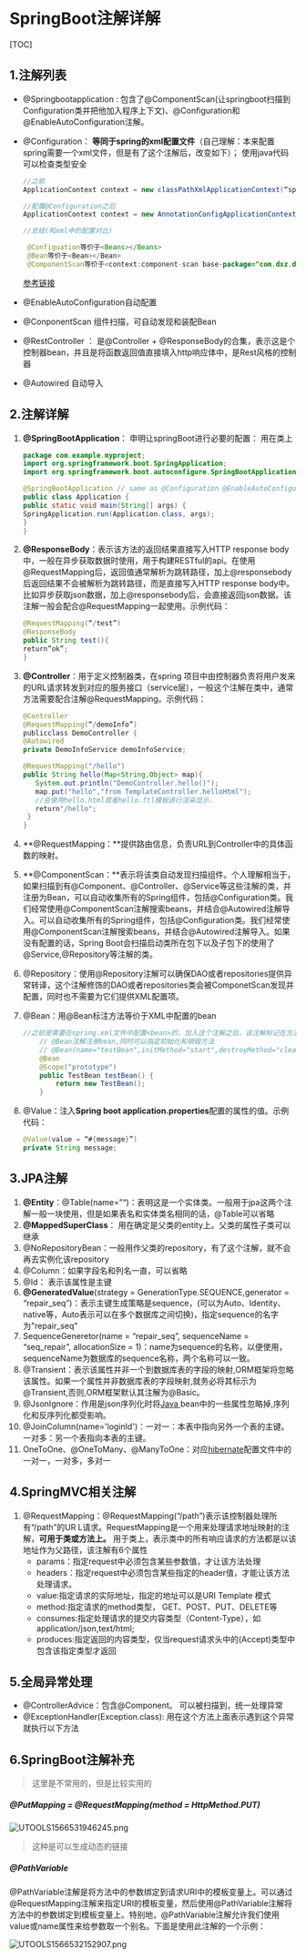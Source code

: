 # SpringBoot注解详解

[TOC]

## 1.注解列表

- @Springbootapplication : 包含了@ComponentScan(让springboot扫描到Configuration类并把他加入程序上下文)、@Configuration和@EnableAutoConfiguration注解。

- @Configuration： **等同于spring的xml配置文件**（自己理解：本来配置spring需要一个xml文件，但是有了这个注解后，改变如下）； 使用java代码可以检查类型安全

  ```java
  //之前
  ApplicationContext context = new classPathXmlApplicationContext(“spring-context.xml”)

  //配置@Configuration之后
  ApplicationContext context = new AnnotationConfigApplicationContext(TestConfiguration.class)    后面是注解配置的那个类名

  //总结(和xml中的配置对比)

   @Configuation等价于<Beans></Beans>
   @Bean等价于<Bean></Bean>
   @ComponentScan等价于<context:component-scan base-package="com.dxz.demo"/>
  ```

  [参考链接](<https://www.cnblogs.com/duanxz/p/7493276.html>)

- @EnableAutoConfiguration自动配置

- @ConponentScan   组件扫描，可自动发现和装配Bean

- @RestController ： 是@Controller + @ResponseBody的合集，表示这是个控制器bean，并且是将函数返回值直接填入http响应体中，是Rest风格的控制器

- @Autowired 自动导入

## 2.注解详解

1. **@SpringBootApplication**： 申明让springBoot进行必要的配置： 用在类上

   ```java
   package com.example.myproject;
   import org.springframework.boot.SpringApplication;
   import org.springframework.boot.autoconfigure.SpringBootApplication;

   @SpringBootApplication // same as @Configuration @EnableAutoConfiguration @ComponentScan
   public class Application {
   public static void main(String[] args) {
   SpringApplication.run(Application.class, args);
   }
   }
   ```

2. **@ResponseBody**：表示该方法的返回结果直接写入HTTP response body中，一般在异步获取数据时使用，用于构建RESTful的api。在使用@RequestMapping后，返回值通常解析为跳转路径，加上@responsebody后返回结果不会被解析为跳转路径，而是直接写入HTTP response body中。比如异步获取json数据，加上@responsebody后，会直接返回json数据。该注解一般会配合@RequestMapping一起使用。示例代码：

   ```java
   @RequestMapping(“/test”)
   @ResponseBody
   public String test(){
   return”ok”;
   }
   ```

3. **@Controller**：用于定义控制器类，在spring 项目中由控制器负责将用户发来的URL请求转发到对应的服务接口（service层），一般这个注解在类中，通常方法需要配合注解@RequestMapping。示例代码：

   ```java
   @Controller
   @RequestMapping(“/demoInfo”)
   publicclass DemoController {
   @Autowired
   private DemoInfoService demoInfoService;

   @RequestMapping("/hello")
   public String hello(Map<String,Object> map){
      System.out.println("DemoController.hello()");
      map.put("hello","from TemplateController.helloHtml");
      //会使用hello.html或者hello.ftl模板进行渲染显示.
      return"/hello";
   	}
   }
   ```

4. **@RequestMapping：**提供路由信息，负责URL到Controller中的具体函数的映射。

5. **@ComponentScan：**表示将该类自动发现扫描组件。个人理解相当于，如果扫描到有@Component、@Controller、@Service等这些注解的类，并注册为Bean，可以自动收集所有的Spring组件，包括@Configuration类。我们经常使用@ComponentScan注解搜索beans，并结合@Autowired注解导入。可以自动收集所有的Spring组件，包括@Configuration类。我们经常使用@ComponentScan注解搜索beans，并结合@Autowired注解导入。如果没有配置的话，Spring Boot会扫描启动类所在包下以及子包下的使用了@Service,@Repository等注解的类。

6. @Repository：使用@Repository注解可以确保DAO或者repositories提供异常转译，这个注解修饰的DAO或者repositories类会被ComponetScan发现并配置，同时也不需要为它们提供XML配置项。

7. @Bean：用@Bean标注方法等价于XML中配置的bean

   ```java
   //之前是需要在spring.xml文件中配置<bean>的，加入这个注解之后，该注解标记在方法上
       // @Bean注解注册bean,同时可以指定初始化和销毁方法
       // @Bean(name="testBean",initMethod="start",destroyMethod="cleanUp")    这个也是管理生命周期
       @Bean
       @Scope("prototype")
       public TestBean testBean() {
           return new TestBean();
       }
   ```



8. @Value：注入**Spring boot application.properties**配置的属性的值。示例代码：

   ```java
   @Value(value = “#{message}”)
   private String message;
   ```

## 3.JPA注解

1. **@Entity**：@Table(name=”“)：表明这是一个实体类。一般用于jpa这两个注解一般一块使用，但是如果表名和实体类名相同的话，@Table可以省略
2. **@MappedSuperClass**： 用在确定是父类的entity上。父类的属性子类可以继承
3. @NoRepositoryBean：一般用作父类的repository，有了这个注解，就不会再去实例化该repository
4. @Column：如果字段名和列名一直，可以省略
5. @Id： 表示该属性是主键
6. **@GeneratedValue**(strategy = GenerationType.SEQUENCE,generator = “repair_seq”)：表示主键生成策略是sequence，(可以为Auto、Identity、native等，Auto表示可以在多个数据库之间切换)，指定sequence的名字为"repair_seq"
7. SequenceGeneretor(name = “repair_seq”, sequenceName = “seq_repair”, allocationSize = 1)：name为sequence的名称，以便使用，sequenceName为数据库的sequence名称，两个名称可以一致。
8. @Transient：表示该属性并非一个到数据库表的字段的映射,ORM框架将忽略该属性。如果一个属性并非数据库表的字段映射,就务必将其标示为@Transient,否则,ORM框架默认其注解为@Basic。
9. @JsonIgnore：作用是json序列化时将[Java ](http://lib.csdn.net/base/java)bean中的一些属性忽略掉,序列化和反序列化都受影响。
10. @JoinColumn(name='loginId')：一对一：本表中指向另外一个表的主键。一对多：另一个表指向本表的主键。
11. OneToOne、@OneToMany、@ManyToOne：对应[hibernate](http://lib.csdn.net/base/javaee)配置文件中的一对一，一对多，多对一

## 4.SpringMVC相关注解

1. @RequestMapping：@RequestMapping(“/path”)表示该控制器处理所有“/path”的UR L请求。RequestMapping是一个用来处理请求地址映射的注解，**可用于类或方法上。**
   用于类上，表示类中的所有响应请求的方法都是以该地址作为父路径，该注解有6个属性
   - params：指定request中必须包含某些参数值，才让该方法处理
   - headers：指定request中必须包含某些指定的header值，才能让该方法处理请求。
   - value:指定请求的实际地址，指定的地址可以是URI Template 模式
   -  method:指定请求的method类型， GET、POST、PUT、DELETE等
   - consumes:指定处理请求的提交内容类型（Content-Type），如application/json,text/html;
   - produces:指定返回的内容类型，仅当request请求头中的(Accept)类型中包含该指定类型才返回

## 5.全局异常处理

- @ControllerAdvice：包含@Component。 可以被扫描到，统一处理异常
- @ExceptionHandler(Exception.class): 用在这个方法上面表示遇到这个异常就执行以下方法

## 6.SpringBoot注解补充

> 这里是不常用的，但是比较实用的

##### @PutMapping = @RequestMapping(method = HttpMethod.PUT)

![UTOOLS1566531946245.png](https://i.loli.net/2019/08/23/jA2QgNkJWqSwKiP.png)

> 这种是可以生成动态的链接

##### @PathVariable 

@PathVariable注解是将方法中的参数绑定到请求URI中的模板变量上。可以通过@RequestMapping注解来指定URI的模板变量，然后使用@PathVariable注解将方法中的参数绑定到模板变量上。特别地，@PathVariable注解允许我们使用value或name属性来给参数取一个别名。下面是使用此注解的一个示例：

![UTOOLS1566532152907.png](https://i.loli.net/2019/08/23/oCwQ5dFrZ6ayD9W.png)